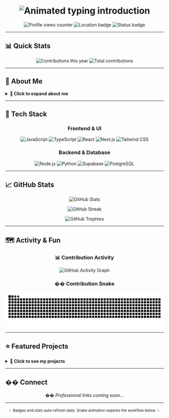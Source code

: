 <!--last_refresh:2025-08-14-->
<!--last_refresh:2025-08-13-->
<!--last_refresh:2025-08-13-->
<!--last_refresh:2025-08-13-->
<!-- Profile README for Harsha Fernando -->
<!--last_refresh:2025-01-13--> <!-- Workflow marker - do not remove -->

<!-- HEADER -->
<div align="center">
  <h1 align="center">
    <img src="https://readme-typing-svg.demolab.com?font=Inter&weight=600&size=28&pause=1000&color=FF6BD6&center=true&vCenter=true&width=750&lines=Hi%2C+I'm+Harsha+Fernando;BIS+Undergraduate+%7C+USJP;Welcome+to+my+GitHub+profile" alt="Animated typing introduction" />
  </h1>
  
  <p align="center">
    <img src="https://komarev.com/ghpvc/?username=Harsha-Fernando&style=flat-square&color=FF6BD6" alt="Profile views counter" />
    <img src="https://img.shields.io/badge/Colombo%2C%20Sri%20Lanka-555555?style=flat-square&logo=google-maps&logoColor=white" alt="Location badge" />
    <img src="https://img.shields.io/badge/Status-Available%20for%20Opportunities-22C55E?style=flat-square&logo=github&logoColor=white" alt="Status badge" />
  </p>
</div>

---

## 📊 Quick Stats
<div align="center">
  
  ![Contributions this year](https://img.shields.io/badge/Contributions%20(<!--current_year-->2025<!--/current_year-->)%3A%20<!--contrib_ytd-->190<!--/contrib_ytd-->-FF6BD6?style=for-the-badge&logo=github&logoColor=white)
  ![Total contributions](https://img.shields.io/badge/Total%20Contributions%3A%20<!--contrib_total-->204<!--/contrib_total-->-8B5CF6?style=for-the-badge&logo=github&logoColor=white)
  
</div>

---

## 👋 About Me
<details>
<summary><b>🎯 Click to expand about me</b></summary>

- **🎓 Currently**: Undergraduate at the University of Sri Jayewardenepura (Business Information Systems)
- **🚀 Working on**: UniApi & AI-powered travel planner improvements
- **📚 Learning**: Advanced TypeScript patterns, clean architecture for Next.js, performance optimization
- **💡 Interests**: High-performance web apps, clean UI/UX, developer experience, open source
- **🌱 2025 Goal**: Ship two production OSS tools and contribute weekly to the community

</details>

---

## 🧰 Tech Stack
<div align="center">
  
  ### Frontend & UI
  ![JavaScript](https://img.shields.io/badge/JavaScript-F7DF1E?style=for-the-badge&logo=javascript&logoColor=black)
  ![TypeScript](https://img.shields.io/badge/TypeScript-3178C6?style=for-the-badge&logo=typescript&logoColor=white)
  ![React](https://img.shields.io/badge/React-61DAFB?style=for-the-badge&logo=react&logoColor=black)
  ![Next.js](https://img.shields.io/badge/Next.js-000000?style=for-the-badge&logo=next.js&logoColor=white)
  ![Tailwind CSS](https://img.shields.io/badge/Tailwind_CSS-06B6D4?style=for-the-badge&logo=tailwind-css&logoColor=white)
  
  ### Backend & Database
  ![Node.js](https://img.shields.io/badge/Node.js-339933?style=for-the-badge&logo=nodedotjs&logoColor=white)
  ![Python](https://img.shields.io/badge/Python-3776AB?style=for-the-badge&logo=python&logoColor=white)
  ![Supabase](https://img.shields.io/badge/Supabase-3ECF8E?style=for-the-badge&logo=supabase&logoColor=black)
  ![PostgreSQL](https://img.shields.io/badge/PostgreSQL-4169E1?style=for-the-badge&logo=postgresql&logoColor=white)
  
</div>

---


## 📈 GitHub Stats
<div align="center">
  
  <!-- Use a different stats service that's more reliable -->
  ![GitHub Stats](https://github-stats-alpha.vercel.app/api?username=Harsha-Fernando&cc=000&tc=fff&ic=fff&bc=000&theme=dark&include_all_commits=true&count_private=true)
  
  ![GitHub Streak](https://streak-stats.demolab.com?user=Harsha-Fernando&theme=radical&hide_border=true&background=0D1117&stroke=FF6BD6&ring=8B5CF6&fire=FF6BD6&currStreakNum=FFFFFF&sideNums=FFFFFF&currStreakLabel=FF6BD6&sideLabels=8B5CF6&dates=8B5CF6)
  
  ![GitHub Trophies](https://github-profile-trophy.vercel.app/?username=Harsha-Fernando&theme=onedark&no-bg=true&no-frame=true&column=4&margin-w=15&margin-h=15&rank=SECRET,SSS,SS,S,AAA&title=MultiLanguage,Stars,Commits,Repositories)
  
</div>

---

## 🗺️ Activity & Fun
<div align="center">
  
  ### 📊 Contribution Activity
  ![GitHub Activity Graph](https://github-readme-activity-graph.vercel.app/graph?username=Harsha-Fernando&theme=tokyo-night&hide_border=true&bg_color=0D1117&color=FF6BD6&line=8B5CF6&point=FF6BD6&area=true&area_color=8B5CF6&area_alpha=0.2)
  
  ### �� Contribution Snake
  ![Contribution Snake](https://raw.githubusercontent.com/Harsha-Fernando/Harsha-Fernando/output/snake.svg)
  
</div>

---

## ⭐ Featured Projects
<details>
<summary><b>🚀 Click to see my projects</b></summary>

<div align="center">

| Project | Description | Repo | Live Demo |
|---------|-------------|------|-----------|
| **🎓 UniApi Deployed** | Production-ready API platform with Next.js, Supabase, and performance-first DX | [GitHub](https://github.com/Harsha-Fernando/UniApi-Deployed) | [uniapi.lk](https://uniapi.lk) |
| **✈️ Travela Improved** | AI-powered travel planning with personalized itineraries and smart recommendations | [GitHub](https://github.com/Harsha-Fernando/travela-improved) | [Live Demo](https://travela-for-you.vercel.app/) |
| **😴 Sleep Better** | Minimal wellness app exploring better sleep routines and sleep tracking | [GitHub](https://github.com/Harsha-Fernando/sleep) | [Live Demo](https://sleep-better.vercel.app/) |
| **📍 Final Finder** | Map-based finder for ATMs and pharmacies with distance/rating filters | [GitHub](https://github.com/Harsha-Fernando/final-finder) | [Live Demo](https://harsha-fernando.github.io/final-finder/) |

</div>

</details>

---

## �� Connect
<div align="center">
  
  <p><em>�� Professional links coming soon...</em></p>
  
</div>

---

<div align="center">
  <p><small>✨ Badges and stats auto-refresh daily. Snake animation requires the workflow below. ✨</small></p>
</div>
